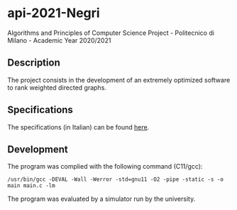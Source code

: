 # api-2021-Negri
Algorithms and Principles of Computer Science Project - Politecnico di Milano - Academic Year 2020/2021

## Description
The project consists in the development of an extremely optimized software to rank weighted directed graphs.

## Specifications
The specifications (in Italian) can be found [here](https://github.com/riccardo-negri/api-2021-Negri/tree/main/specs/specifications.pdf).

## Development
The program was complied with the following command (C11/gcc):

```shell
/usr/bin/gcc -DEVAL -Wall -Werror -std=gnu11 -O2 -pipe -static -s -o main main.c -lm
```

The program was evaluated by a simulator run by the university.